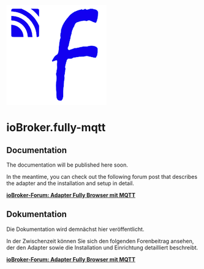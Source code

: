 ![Logo](../../admin/fully-mqtt.png)

# ioBroker.fully-mqtt

## Documentation

The documentation will be published here soon.

In the meantime, you can check out the following forum post that describes the adapter and the installation and setup in detail.

**[ioBroker-Forum: Adapter Fully Browser mit MQTT](https://forum.iobroker.net/topic/63705/)**


## Dokumentation

Die Dokumentation wird demnächst hier veröffentlicht.

In der Zwischenzeit können Sie sich den folgenden Forenbeitrag ansehen, der den Adapter sowie die Installation und Einrichtung detailliert beschreibt.

**[ioBroker-Forum: Adapter Fully Browser mit MQTT](https://forum.iobroker.net/topic/63705/)**